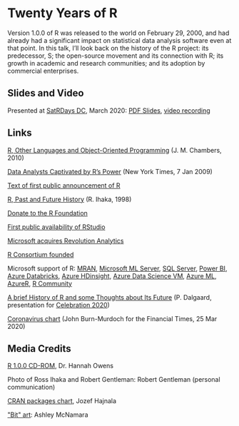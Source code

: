 # Twenty Years of R

Version 1.0.0 of R was released to the world on February 29, 2000, and had already had a significant impact on statistical data analysis software even at that point. In this talk, I’ll look back on the history of the R project: its predecessor, S; the open-source movement and its connection with R; its growth in academic and research communities; and its adoption by commercial enterprises.

## Slides and Video

Presented at [SatRDays DC](http://dc2020.netlify.com/), March 2020: [PDF Slides](https://github.com/revodavid/20-years-of-R/raw/master/Twenty%20Years%20of%20R%20-%20SatRDays%20DC%20Mar%202020.pdf), [video recording](https://youtu.be/iq_biXEIx-U) 

## Links

[R, Other Languages and Object-Oriented Programming](http://statweb.stanford.edu/~jmc4/talks/Stanford2010_slides.pdf) (J. M. Chambers, 2010)

[Data Analysts Captivated by R’s Power](https://www.nytimes.com/2009/01/07/technology/business-computing/07program.html) (New York Times, 7 Jan 2009)

[Text of first public announcement of R](https://blog.revolutionanalytics.com/2017/10/updated-history-of-r.html)

[R, Past and Future History](https://www.stat.auckland.ac.nz/~ihaka/downloads/Interface98.pdf) (R. Ihaka, 1998)

[Donate to the R Foundation](https://www.r-project.org/foundation/donations.html)

[First public availability of RStudio](https://blog.rstudio.com/2011/02/28/rstudio-new-open-source-ide-for-r/)

[Microsoft acquires Revolution Analytics](https://blogs.microsoft.com/blog/2015/01/23/microsoft-acquire-revolution-analytics-help-customers-find-big-data-value-advanced-statistical-analysis/)

[R Consortium founded](https://www.r-consortium.org/announcement/2015/06/30/linux-foundation-announces-r-consortium-to-support-millions-of-users-around-the-world)

Microsoft support of R: [MRAN](https://mran.microsoft.com/?WT.mc_id=satrdaysdc-talk-davidsmi), [Microsoft ML Server](https://docs.microsoft.com/en-us/machine-learning-server/what-is-machine-learning-server?WT.mc_id=satrdaysdc-talk-davidsmi), [SQL Server](https://docs.microsoft.com/en-us/sql/advanced-analytics/what-is-sql-server-machine-learning?view=sql-server-ver15&WT.mc_id=satrdaysdc-talk-davidsmi), [Power BI](https://docs.microsoft.com/power-bi/desktop-r-visuals?WT.mc_id=satrdaysdc-talk-davidsmi), [Azure Databricks](https://docs.microsoft.com/en-us/azure/databricks/spark/latest/sparkr/?WT.mc_id=satrdaysdc-talk-davidsmi), [Azure HDinsight](https://docs.microsoft.com/azure/hdinsight/r-server/r-server-overview?WT.mc_id=satrdaysdc-talk-davidsmi), [Azure Data Science VM](https://docs.microsoft.com/azure/machine-learning/data-science-virtual-machine/tools-included?WT.mc_id=satrdaysdc-talk-davidsmi#program-in-python-r-julia-and-nodejs), [Azure ML](https://docs.microsoft.com/en-us/azure/machine-learning/tutorial-1st-r-experiment?WT.mc_id=satrdaysdc-talk-davidsmi), [AzureR](https://github.com/Azure/AzureR), [R Community](https://www.r-consortium.org/members)

[A brief History of R and some Thoughts about Its Future](https://youtu.be/Uey45MSg8Y4) (P. Dalgaard, presentation for [Celebration 2020](https://biostatistics.dk/celebration2020/index.html))

[Coronavirus chart](https://twitter.com/jburnmurdoch/status/1242952003262832641) (John Burn-Murdoch for the Financial Times, 25 Mar 2020)

## Media Credits

[R 1.0.0 CD-ROM](https://twitter.com/HannahOish/status/1036353875605737472), Dr. Hannah Owens

Photo of Ross Ihaka and Robert Gentleman: Robert Gentleman (personal communication)

[CRAN packages chart](https://jozef.io/r921-happy-birthday-r/), Jozef Hajnala

["Bit" art](http://github.com/ashleymcnamara/Developer-Advocate-Bit): Ashley McNamara
